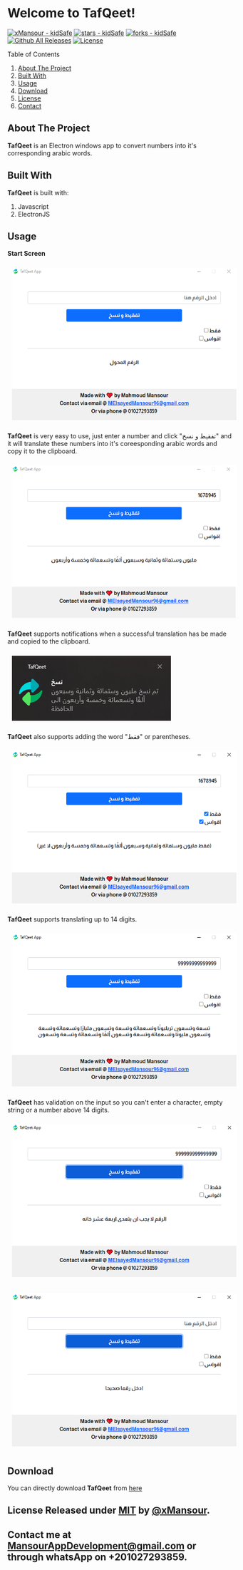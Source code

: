 # Welcome to TafQeet!

[![xMansour - kidSafe](https://img.shields.io/static/v1?label=xMansour&message=TafQeet&color=blue&logo=github)](https://github.com/xMansour/TafQeet "Go to GitHub repo") [![stars - kidSafe](https://img.shields.io/github/stars/xMansour/TafQeet?style=social)](https://github.com/xMansour/TafQeet) [![forks - kidSafe](https://img.shields.io/github/forks/xMansour/TafQeet?style=social)](https://github.com/xMansour/TafQeet)
[![Github All Releases](https://img.shields.io/github/downloads/xmansour/TafQeet/total.svg)]()
[![License](https://img.shields.io/badge/License-MIT-blue)](#license)


Table of Contents
 1. [About The Project](#about)
 2. [Built With](#built-with)
 3. [Usage](#usage)
 4. [Download](#download)
 5. [License](#license)
 6. [Contact](#contact)


## About The Project<a id='about'></a>

**TafQeet** is an Electron windows app to convert numbers into it's corresponding arabic words.


## Built With<a id='built-with'>

**TafQeet** is built with:

 1. Javascript
 2. ElectronJS

  
## Usage<a id='usage'></a>
  **Start Screen** 
    
  [<img src="/imgs/startScreen.png" hspace="10" vspace="10">]()

**TafQeet** is very easy to use, just enter a number and click "تفقيط و نسخ" and it will translate these numbers into it's coreesponding arabic words and copy it to the clipboard.
  
  [<img src="/imgs/tafQeetOfaNumber.png" hspace="10" vspace="10">]()

**TafQeet** supports notifications when a successful translation has be made and copied to the clipboard.

  [<img src="/imgs/notificationOnCopy.png" hspace="10" vspace="10">]()

**TafQeet** also supports adding the word "فقط" or parentheses.

  [<img src="/imgs/aQwasScreen.png" hspace="10" vspace="10">]()

**TafQeet** supports translating up to 14 digits.

  [<img src="/imgs/maxScreen.png" hspace="10" vspace="10">]()

**TafQeet** has validation on the input so you can't enter a character, empty string or a number above 14 digits.

  [<img src="/imgs/validationAgainstinput.png" hspace="10" vspace="10">]()

  [<img src="/imgs/validationAgainstinput2.png" hspace="10" vspace="10">]()

## Download<a id='download'></a>

  You can directly download **TafQeet** from <a href="https://github.com/xMansour/TafQeet/releases">here</a>
                                               
                                                     
## License <a id='license'></a> Released under [MIT](/LICENSE) by [@xMansour](https://github.com/xMansour).
  
## Contact me at <a id='contact'></a>  MansourAppDevelopment@gmail.com or through whatsApp on +201027293859.

